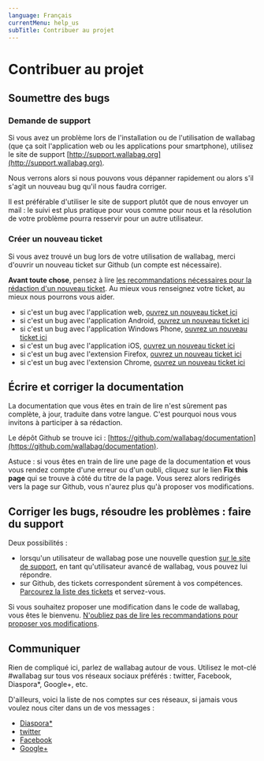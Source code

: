 ```yaml
---
language: Français
currentMenu: help_us
subTitle: Contribuer au projet
---
```


# Contribuer au projet
## Soumettre des bugs
### Demande de support

Si vous avez un problème lors de l'installation ou de l'utilisation de wallabag (que ça soit l'application web ou les applications pour smartphone), utilisez le site de support [http://support.wallabag.org](http://support.wallabag.org).

Nous verrons alors si nous pouvons vous dépanner rapidement ou alors s'il s'agit un nouveau bug qu'il nous faudra corriger.

Il est préférable d'utiliser le site de support plutôt que de nous envoyer un mail : le suivi est plus pratique pour vous comme pour nous et la résolution de votre problème pourra resservir pour un autre utilisateur.

### Créer un nouveau ticket

Si vous avez trouvé un bug lors de votre utilisation de wallabag, merci d'ouvrir un nouveau ticket sur Github (un compte est nécessaire).

**Avant toute chose**, pensez à lire [les recommandations nécessaires pour la rédaction d'un nouveau ticket](https://github.com/wallabag/wallabag/blob/master/CONTRIBUTING.md). Au mieux vous renseignez votre ticket, au mieux nous pourrons vous aider.

* si c'est un bug avec l'application web, [ouvrez un nouveau ticket ici](https://github.com/wallabag/wallabag/issues/new)
* si c'est un bug avec l'application Android, [ouvrez un nouveau ticket ici](https://github.com/wallabag/android-app/issues/new)
* si c'est un bug avec l'application Windows Phone, [ouvrez un nouveau ticket ici](https://github.com/wallabag/windowsphone-app)
* si c'est un bug avec l'application iOS, [ouvrez un nouveau ticket ici](https://github.com/wallabag/ios-app/issues/new)
* si c'est un bug avec l'extension Firefox, [ouvrez un nouveau ticket ici](https://github.com/wallabag/firefox-ext/issues/new)
* si c'est un bug avec l'extension Chrome, [ouvrez un nouveau ticket ici](https://github.com/wallabag/chrome-ext/issues/new)

## Écrire et corriger la documentation

La documentation que vous êtes en train de lire n'est sûrement pas complète, à jour, traduite dans votre langue. C'est pourquoi nous vous invitons à participer à sa rédaction.

Le dépôt Github se trouve ici : [https://github.com/wallabag/documentation](https://github.com/wallabag/documentation).

Astuce : si vous êtes en train de lire une page de la documentation et vous vous rendez compte d'une erreur ou d'un oubli, cliquez sur le lien **Fix this page** qui se trouve à côté du titre de la page. Vous serez alors redirigés vers la page sur Github, vous n'aurez plus qu'à proposer vos modifications.

## Corriger les bugs, résoudre les problèmes : faire du support

Deux possibilités :
* lorsqu'un utilisateur de wallabag pose une nouvelle question [sur le site de support](http://support.wallabag.org), en tant qu'utilisateur avancé de wallabag, vous pouvez lui répondre.
* sur Github, des tickets correspondent sûrement à vos compétences. [Parcourez la liste des tickets](https://github.com/wallabag/wallabag/issues) et servez-vous.

Si vous souhaitez proposer une modification dans le code de wallabag, vous êtes le bienvenu. [N'oubliez pas de lire les recommandations pour proposer vos modifications](https://github.com/wallabag/wallabag/blob/master/CONTRIBUTING.md).

## Communiquer

Rien de compliqué ici, parlez de wallabag autour de vous. Utilisez le mot-clé #wallabag sur tous vos réseaux sociaux préférés : twitter, Facebook, Diaspora*, Google+, etc.

D'ailleurs, voici la liste de nos comptes sur ces réseaux, si jamais vous voulez nous citer dans un de vos messages :
* [Diaspora*](https://framasphere.org/people/2335ff202f920132196e2a0000053625)
* [twitter](https:/twitter.com/wallabagapp)
* [Facebook](https://www.facebook.com/wallabag)
* [Google+](https://plus.google.com/+WallabagOrg/)